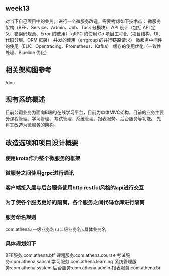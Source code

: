 ## week13
对当下自己项目中的业务，进行一个微服务改造，需要考虑如下技术点：
微服务架构（BFF、Service、Admin、Job、Task 分模块）
API 设计（包括 API 定义、错误码规范、Error 的使用）
gRPC 的使用
Go 项目工程化（项目结构、DI、代码分层、ORM 框架）
并发的使用（errgroup 的并行链路请求）
微服务中间件的使用（ELK、Opentracing、Prometheus、Kafka）
缓存的使用优化（一致性处理、Pipeline 优化）

## 相关架构图参考
/doc

## 现有系统概述
目前公司业务为面向B端的在线学习平台，目前为单体MVC架构。目前的业务主要分课程管理、学习管理、考试管理、系统管理、报表服务、后台服务等功能。
先将其改造为微服务的架构。
## 改造选项和项目设计概要
### 使用krota作为整个微服务的框架
### 微服务之间使用grpc进行通讯
### 客户端接入层与后台服务使用http restful风格的api进行交互
### 为了使各个服务更好的隔离，各个服务之间代码仓库进行隔离
### 服务命名规则
com.athena.(一级业务名).(二级业务名).具体业务名
### 具体规划如下
BFF服务:com.athena.bff
课程服务:com.athena.course
考试服务:com.athena.kaoshi
学习服务:com.athena.learning
系统管理服务:com.athena.system
后台服务:com.athena.admin
报表服务:com.athena.bi